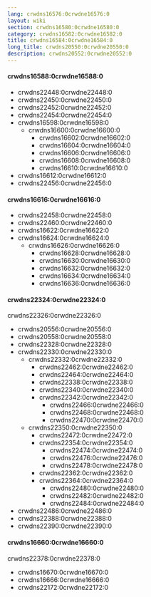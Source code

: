 ```yaml
---
lang: crwdns16576:0crwdne16576:0
layout: wiki
section: crwdns16580:0crwdne16580:0
category: crwdns16582:0crwdne16582:0
title: crwdns16584:0crwdne16584:0
long_title: crwdns20550:0crwdne20550:0
description: crwdns20552:0crwdne20552:0
---
```


#### crwdns16588:0crwdne16588:0
- crwdns22448:0crwdne22448:0
- crwdns22450:0crwdne22450:0
- crwdns22452:0crwdne22452:0
- crwdns22454:0crwdne22454:0
- crwdns16598:0crwdne16598:0
   - crwdns16600:0crwdne16600:0
      - crwdns16602:0crwdne16602:0
      - crwdns16604:0crwdne16604:0
      - crwdns16606:0crwdne16606:0
      - crwdns16608:0crwdne16608:0
      - crwdns16610:0crwdne16610:0
- crwdns16612:0crwdne16612:0
- crwdns22456:0crwdne22456:0

#### crwdns16616:0crwdne16616:0
- crwdns22458:0crwdne22458:0
- crwdns22460:0crwdne22460:0
- crwdns16622:0crwdne16622:0
- crwdns16624:0crwdne16624:0
   - crwdns16626:0crwdne16626:0
      - crwdns16628:0crwdne16628:0
      - crwdns16630:0crwdne16630:0
      - crwdns16632:0crwdne16632:0
      - crwdns16634:0crwdne16634:0
      - crwdns16636:0crwdne16636:0

#### crwdns22324:0crwdne22324:0
crwdns22326:0crwdne22326:0
- crwdns20556:0crwdne20556:0
- crwdns20558:0crwdne20558:0
- crwdns22328:0crwdne22328:0
- crwdns22330:0crwdne22330:0
   - crwdns22332:0crwdne22332:0
      - crwdns22462:0crwdne22462:0
      - crwdns22464:0crwdne22464:0
      - crwdns22338:0crwdne22338:0
      - crwdns22340:0crwdne22340:0
      - crwdns22342:0crwdne22342:0
        - crwdns22466:0crwdne22466:0
        - crwdns22468:0crwdne22468:0
        - crwdns22470:0crwdne22470:0
   - crwdns22350:0crwdne22350:0
      - crwdns22472:0crwdne22472:0
      - crwdns22354:0crwdne22354:0
         - crwdns22474:0crwdne22474:0
         - crwdns22476:0crwdne22476:0
         - crwdns22478:0crwdne22478:0
      - crwdns22362:0crwdne22362:0
      - crwdns22364:0crwdne22364:0
        - crwdns22480:0crwdne22480:0
        - crwdns22482:0crwdne22482:0
        - crwdns22484:0crwdne22484:0
- crwdns22486:0crwdne22486:0
- crwdns22388:0crwdne22388:0
- crwdns22390:0crwdne22390:0

#### crwdns16660:0crwdne16660:0
crwdns22378:0crwdne22378:0

- crwdns16670:0crwdne16670:0
- crwdns16666:0crwdne16666:0
- crwdns22172:0crwdne22172:0

